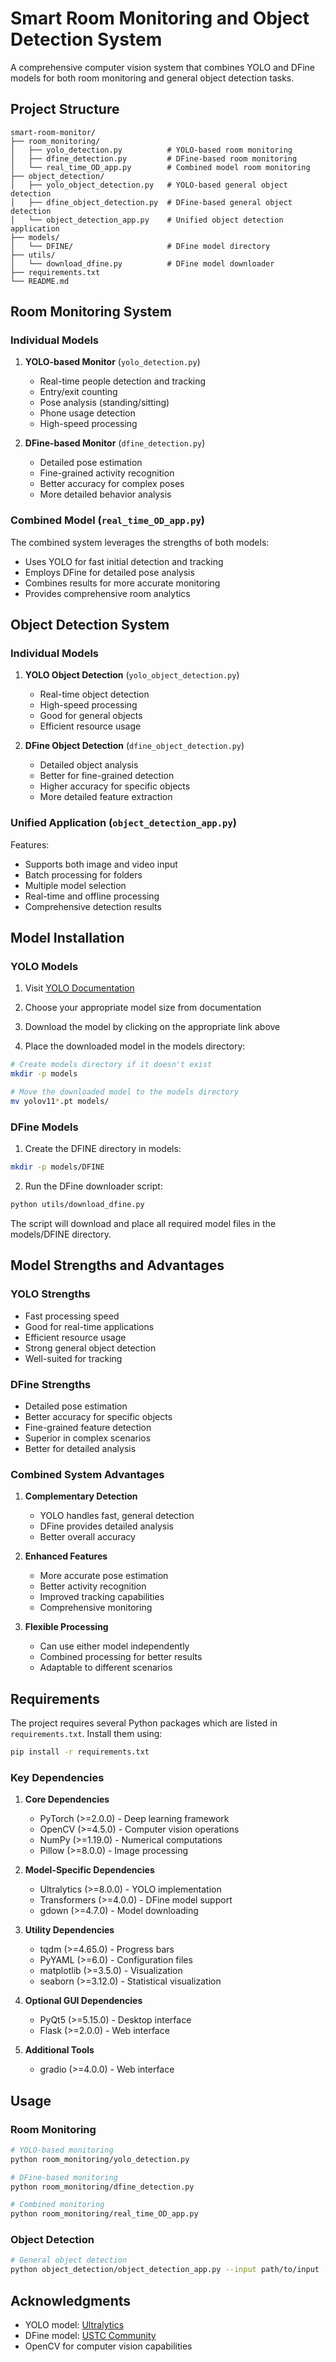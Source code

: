# Smart Room Monitoring and Object Detection System

A comprehensive computer vision system that combines YOLO and DFine models for both room monitoring and general object detection tasks.

## Project Structure

```
smart-room-monitor/
├── room_monitoring/
│   ├── yolo_detection.py          # YOLO-based room monitoring
│   ├── dfine_detection.py         # DFine-based room monitoring
│   └── real_time_OD_app.py        # Combined model room monitoring
├── object_detection/
│   ├── yolo_object_detection.py   # YOLO-based general object detection
│   ├── dfine_object_detection.py  # DFine-based general object detection
│   └── object_detection_app.py    # Unified object detection application
├── models/
│   └── DFINE/                     # DFine model directory
├── utils/
│   └── download_dfine.py          # DFine model downloader
├── requirements.txt
└── README.md
```

## Room Monitoring System

### Individual Models

1. **YOLO-based Monitor** (`yolo_detection.py`)
   - Real-time people detection and tracking
   - Entry/exit counting
   - Pose analysis (standing/sitting)
   - Phone usage detection
   - High-speed processing

2. **DFine-based Monitor** (`dfine_detection.py`)
   - Detailed pose estimation
   - Fine-grained activity recognition
   - Better accuracy for complex poses
   - More detailed behavior analysis

### Combined Model (`real_time_OD_app.py`)

The combined system leverages the strengths of both models:
- Uses YOLO for fast initial detection and tracking
- Employs DFine for detailed pose analysis
- Combines results for more accurate monitoring
- Provides comprehensive room analytics

## Object Detection System

### Individual Models

1. **YOLO Object Detection** (`yolo_object_detection.py`)
   - Real-time object detection
   - High-speed processing
   - Good for general objects
   - Efficient resource usage

2. **DFine Object Detection** (`dfine_object_detection.py`)
   - Detailed object analysis
   - Better for fine-grained detection
   - Higher accuracy for specific objects
   - More detailed feature extraction

### Unified Application (`object_detection_app.py`)

Features:
- Supports both image and video input
- Batch processing for folders
- Multiple model selection
- Real-time and offline processing
- Comprehensive detection results

## Model Installation

### YOLO Models
1. Visit [YOLO Documentation](https://docs.ultralytics.com/tasks/detect/)

2. Choose your appropriate model size from documentation

3. Download the model by clicking on the appropriate link above

4. Place the downloaded model in the models directory:
```bash
# Create models directory if it doesn't exist
mkdir -p models

# Move the downloaded model to the models directory
mv yolov11*.pt models/
```

### DFine Models
1. Create the DFINE directory in models:
```bash
mkdir -p models/DFINE
```

2. Run the DFine downloader script:
```bash
python utils/download_dfine.py
```

The script will download and place all required model files in the models/DFINE directory.

## Model Strengths and Advantages

### YOLO Strengths
- Fast processing speed
- Good for real-time applications
- Efficient resource usage
- Strong general object detection
- Well-suited for tracking

### DFine Strengths
- Detailed pose estimation
- Better accuracy for specific objects
- Fine-grained feature detection
- Superior in complex scenarios
- Better for detailed analysis

### Combined System Advantages
1. **Complementary Detection**
   - YOLO handles fast, general detection
   - DFine provides detailed analysis
   - Better overall accuracy

2. **Enhanced Features**
   - More accurate pose estimation
   - Better activity recognition
   - Improved tracking capabilities
   - Comprehensive monitoring

3. **Flexible Processing**
   - Can use either model independently
   - Combined processing for better results
   - Adaptable to different scenarios

## Requirements

The project requires several Python packages which are listed in `requirements.txt`. Install them using:

```bash
pip install -r requirements.txt
```

### Key Dependencies

1. **Core Dependencies**
   - PyTorch (>=2.0.0) - Deep learning framework
   - OpenCV (>=4.5.0) - Computer vision operations
   - NumPy (>=1.19.0) - Numerical computations
   - Pillow (>=8.0.0) - Image processing

2. **Model-Specific Dependencies**
   - Ultralytics (>=8.0.0) - YOLO implementation
   - Transformers (>=4.0.0) - DFine model support
   - gdown (>=4.7.0) - Model downloading

3. **Utility Dependencies**
   - tqdm (>=4.65.0) - Progress bars
   - PyYAML (>=6.0) - Configuration files
   - matplotlib (>=3.5.0) - Visualization
   - seaborn (>=3.12.0) - Statistical visualization

4. **Optional GUI Dependencies**
   - PyQt5 (>=5.15.0) - Desktop interface
   - Flask (>=2.0.0) - Web interface

5. **Additional Tools**
   - gradio (>=4.0.0) - Web interface

## Usage

### Room Monitoring
```bash
# YOLO-based monitoring
python room_monitoring/yolo_detection.py

# DFine-based monitoring
python room_monitoring/dfine_detection.py

# Combined monitoring
python room_monitoring/real_time_OD_app.py
```

### Object Detection
```bash
# General object detection
python object_detection/object_detection_app.py --input path/to/input --model [yolo|dfine|combined]
```

## Acknowledgments

- YOLO model: [Ultralytics](https://github.com/ultralytics/yolov5)
- DFine model: [USTC Community](https://github.com/ustc-community/dfine)
- OpenCV for computer vision capabilities
